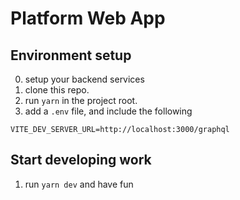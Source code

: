 # Platform Web App

## Environment setup

0. setup your backend services
1. clone this repo.
2. run `yarn` in the project root.
3. add a `.env` file, and include the following

```
VITE_DEV_SERVER_URL=http://localhost:3000/graphql
```

## Start developing work

1. run `yarn dev` and have fun
